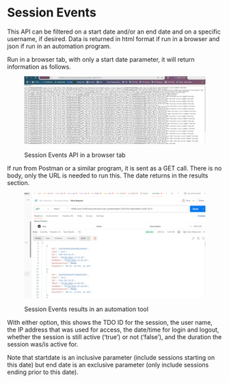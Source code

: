 # Session Events

This API can be filtered on a start date and/or an end date and on a specific username, if desired.  Data is returned in html format if run in a browser and json if run in an automation program.

&#x20;Run in a browser tab, with only a start date parameter, it will return information as follows.

&#x20;&#x20;

<figure><img src="../../../../../.gitbook/assets/image (28) (1) (1).png" alt=""><figcaption><p>Session Events API in a browser tab</p></figcaption></figure>

&#x20; If run from Postman or a similar program, it is sent as a GET call.  There is no body, only the URL is needed to run this.  The date returns in the results section.

&#x20;&#x20;

<figure><img src="../../../../../.gitbook/assets/image (29) (1) (1).png" alt=""><figcaption><p>Session Events results in an automation tool</p></figcaption></figure>

&#x20; With either option, this shows the TDO ID for the session, the user name, the IP address that was used for access, the date/time for login and logout, whether the session is still active (‘true’) or not (‘false’), and the duration the session was/is active for.

&#x20;Note that startdate is an inclusive parameter (include sessions starting on this date) but end date is an exclusive parameter (only include sessions ending prior to this date).
